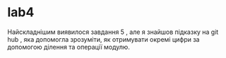 # lab4


Найскладнішим виявилося завдання 5 , але я знайшов підказку на git hub , яка допомогла зрозуміти, як отримувати окремі цифри за допомогою ділення та операції модулю.
